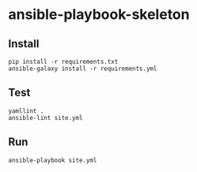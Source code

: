 # ansible-playbook-skeleton

## Install

```
pip install -r requirements.txt
ansible-galaxy install -r requirements.yml
```

## Test

```
yamllint .
ansible-lint site.yml
```

## Run

```
ansible-playbook site.yml
```
